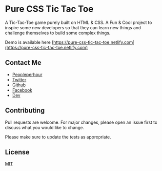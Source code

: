 # Pure CSS Tic Tac Toe

A Tic-Tac-Toe game purely built on HTML & CSS. A Fun & Cool project to inspire some new developers so that they can learn new things and challenge themselves to build some complex things.

Demo is available here [https://pure-css-tic-tac-toe.netlify.com](https://pure-css-tic-tac-toe.netlify.com)

## Contact Me

- [Peopleperhour](https://pph.me/vijayhardaha)
- [Twitter](https://twitter.com/vijayhardaha)
- [Github](https://github.com/vijayhardaha)
- [Facebook](https://www.facebook.com/geekyvijay)
- [Dev](https://dev.to/vijayhardaha)

## Contributing
Pull requests are welcome. For major changes, please open an issue first to discuss what you would like to change.

Please make sure to update the tests as appropriate.

## License
[MIT](https://choosealicense.com/licenses/mit/)
